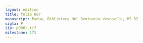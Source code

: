 ```yaml
---
layout: edition
title: folio 86r
manuscript: Padua, Biblioteca del Seminario Vescovile, MS 32
sigla: P
iip: p086r.tif
milestone: 171
---
```

